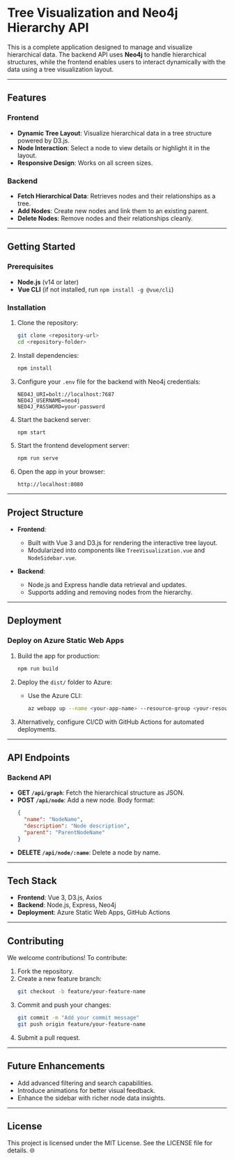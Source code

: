 # Tree Visualization and Neo4j Hierarchy API

This is a complete application designed to manage and visualize hierarchical data. The backend API uses **Neo4j** to handle hierarchical structures, while the frontend enables users to interact dynamically with the data using a tree visualization layout.

---

## Features

### Frontend

- **Dynamic Tree Layout**: Visualize hierarchical data in a tree structure powered by D3.js.
- **Node Interaction**: Select a node to view details or highlight it in the layout.
- **Responsive Design**: Works on all screen sizes.

### Backend

- **Fetch Hierarchical Data**: Retrieves nodes and their relationships as a tree.
- **Add Nodes**: Create new nodes and link them to an existing parent.
- **Delete Nodes**: Remove nodes and their relationships cleanly.

---

## Getting Started

### Prerequisites

- **Node.js** (v14 or later)
- **Vue CLI** (if not installed, run `npm install -g @vue/cli`)

### Installation

1. Clone the repository:

   ```bash
   git clone <repository-url>
   cd <repository-folder>
   ```

2. Install dependencies:

   ```bash
   npm install
   ```

3. Configure your `.env` file for the backend with Neo4j credentials:

   ```env
   NEO4J_URI=bolt://localhost:7687
   NEO4J_USERNAME=neo4j
   NEO4J_PASSWORD=your-password
   ```

4. Start the backend server:

   ```bash
   npm start
   ```

5. Start the frontend development server:

   ```bash
   npm run serve
   ```

6. Open the app in your browser:

   ```
   http://localhost:8080
   ```

---

## Project Structure

- **Frontend**:
  - Built with Vue 3 and D3.js for rendering the interactive tree layout.
  - Modularized into components like `TreeVisualization.vue` and `NodeSidebar.vue`.

- **Backend**:
  - Node.js and Express handle data retrieval and updates.
  - Supports adding and removing nodes from the hierarchy.

---

## Deployment

### Deploy on Azure Static Web Apps

1. Build the app for production:

   ```bash
   npm run build
   ```

2. Deploy the `dist/` folder to Azure:

   - Use the Azure CLI:
     ```bash
     az webapp up --name <your-app-name> --resource-group <your-resource-group>
     ```

3. Alternatively, configure CI/CD with GitHub Actions for automated deployments.

---

## API Endpoints

### Backend API

- **GET `/api/graph`**: Fetch the hierarchical structure as JSON.
- **POST `/api/node`**: Add a new node. Body format:
  ```json
  {
    "name": "NodeName",
    "description": "Node description",
    "parent": "ParentNodeName"
  }
  ```
- **DELETE `/api/node/:name`**: Delete a node by name.

---

## Tech Stack

- **Frontend**: Vue 3, D3.js, Axios
- **Backend**: Node.js, Express, Neo4j
- **Deployment**: Azure Static Web Apps, GitHub Actions

---

## Contributing

We welcome contributions! To contribute:

1. Fork the repository.
2. Create a new feature branch:
   ```bash
   git checkout -b feature/your-feature-name
   ```
3. Commit and push your changes:
   ```bash
   git commit -m "Add your commit message"
   git push origin feature/your-feature-name
   ```
4. Submit a pull request.

---

## Future Enhancements

- Add advanced filtering and search capabilities.
- Introduce animations for better visual feedback.
- Enhance the sidebar with richer node data insights.

---

## License

This project is licensed under the MIT License. See the LICENSE file for details. 🌐
